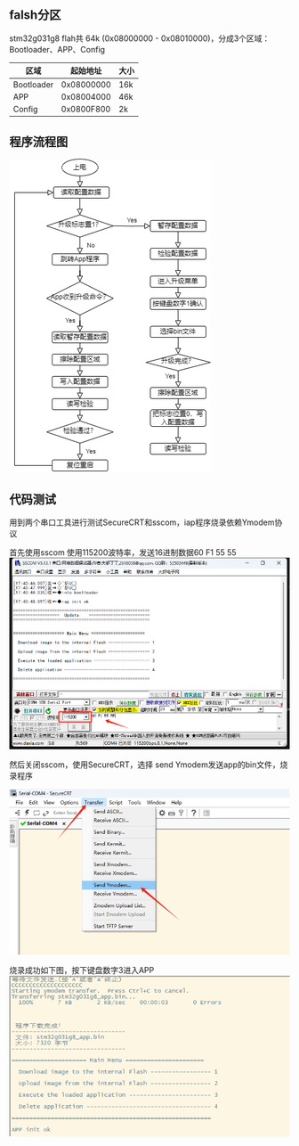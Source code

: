 ## falsh分区
stm32g031g8 flah共 64k (0x08000000 - 0x08010000)，分成3个区域：Bootloader、APP、Config

区域    | 起始地址| 大小
-------| -----| -----
Bootloader  | 0x08000000| 16k
APP   | 0x08004000| 46k
Config   | 0x0800F800| 2k

## 程序流程图
![程序流程图](doc/draw.png)


## 代码测试

用到两个串口工具进行测试SecureCRT和sscom，iap程序烧录依赖Ymodem协议

首先使用sscom 使用115200波特率，发送16进制数据60 F1 55 55
![程序流程图](doc/sscom.png)

然后关闭sscom，使用SecureCRT，选择 send Ymodem发送app的bin文件，烧录程序

![程序流程图](doc/SecureCRT.png)

烧录成功如下图，按下键盘数字3进入APP
![程序流程图](doc/SecureCRT2.png)